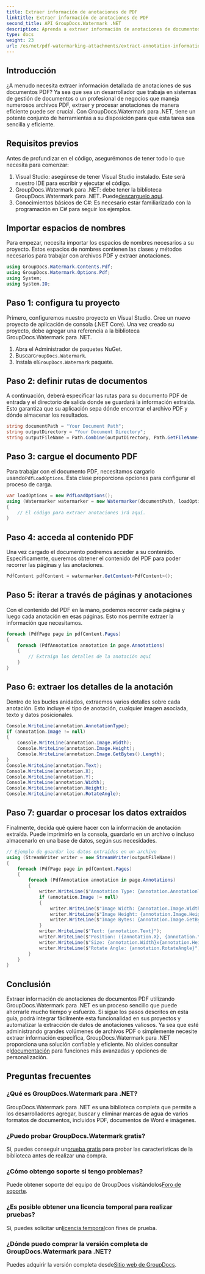 ```yaml
---
title: Extraer información de anotaciones de PDF
linktitle: Extraer información de anotaciones de PDF
second_title: API GroupDocs.Watermark .NET
description: Aprenda a extraer información de anotaciones de documentos PDF utilizando GroupDocs.Watermark para .NET en esta guía detallada paso a paso.
type: docs
weight: 23
url: /es/net/pdf-watermarking-attachments/extract-annotation-information-pdf/
---
```

## Introducción
¿A menudo necesita extraer información detallada de anotaciones de sus documentos PDF? Ya sea que sea un desarrollador que trabaja en sistemas de gestión de documentos o un profesional de negocios que maneja numerosos archivos PDF, extraer y procesar anotaciones de manera eficiente puede ser crucial. Con GroupDocs.Watermark para .NET, tiene un potente conjunto de herramientas a su disposición para que esta tarea sea sencilla y eficiente.
## Requisitos previos
Antes de profundizar en el código, asegurémonos de tener todo lo que necesita para comenzar:
1. Visual Studio: asegúrese de tener Visual Studio instalado. Este será nuestro IDE para escribir y ejecutar el código.
2.  GroupDocs.Watermark para .NET: debe tener la biblioteca GroupDocs.Watermark para .NET. Puede[descarguelo aqui](https://releases.groupdocs.com/Watermark/net/).
3. Conocimientos básicos de C#: Es necesario estar familiarizado con la programación en C# para seguir los ejemplos.
## Importar espacios de nombres
Para empezar, necesita importar los espacios de nombres necesarios a su proyecto. Estos espacios de nombres contienen las clases y métodos necesarios para trabajar con archivos PDF y extraer anotaciones.
```csharp
using GroupDocs.Watermark.Contents.Pdf;
using GroupDocs.Watermark.Options.Pdf;
using System;
using System.IO;
```
## Paso 1: configura tu proyecto
Primero, configuremos nuestro proyecto en Visual Studio. Cree un nuevo proyecto de aplicación de consola (.NET Core). Una vez creado su proyecto, debe agregar una referencia a la biblioteca GroupDocs.Watermark para .NET.
1. Abra el Administrador de paquetes NuGet.
2.  Buscar`GroupDocs.Watermark`.
3.  Instala el`GroupDocs.Watermark` paquete.
## Paso 2: definir rutas de documentos
A continuación, deberá especificar las rutas para su documento PDF de entrada y el directorio de salida donde se guardará la información extraída. Esto garantiza que su aplicación sepa dónde encontrar el archivo PDF y dónde almacenar los resultados.
```csharp
string documentPath = "Your Document Path";
string outputDirectory = "Your Document Directory";
string outputFileName = Path.Combine(outputDirectory, Path.GetFileName(documentPath));
```
## Paso 3: cargue el documento PDF
 Para trabajar con el documento PDF, necesitamos cargarlo usando`PdfLoadOptions`. Esta clase proporciona opciones para configurar el proceso de carga.
```csharp
var loadOptions = new PdfLoadOptions();
using (Watermarker watermarker = new Watermarker(documentPath, loadOptions))
{
    // El código para extraer anotaciones irá aquí.
}
```
## Paso 4: acceda al contenido PDF
Una vez cargado el documento podremos acceder a su contenido. Específicamente, queremos obtener el contenido del PDF para poder recorrer las páginas y las anotaciones.
```csharp
PdfContent pdfContent = watermarker.GetContent<PdfContent>();
```
## Paso 5: iterar a través de páginas y anotaciones
Con el contenido del PDF en la mano, podemos recorrer cada página y luego cada anotación en esas páginas. Esto nos permite extraer la información que necesitamos.
```csharp
foreach (PdfPage page in pdfContent.Pages)
{
    foreach (PdfAnnotation annotation in page.Annotations)
    {
        // Extraiga los detalles de la anotación aquí
    }
}
```
## Paso 6: extraer los detalles de la anotación
Dentro de los bucles anidados, extraemos varios detalles sobre cada anotación. Esto incluye el tipo de anotación, cualquier imagen asociada, texto y datos posicionales.
```csharp
Console.WriteLine(annotation.AnnotationType);
if (annotation.Image != null)
{
    Console.WriteLine(annotation.Image.Width);
    Console.WriteLine(annotation.Image.Height);
    Console.WriteLine(annotation.Image.GetBytes().Length);
}
Console.WriteLine(annotation.Text);
Console.WriteLine(annotation.X);
Console.WriteLine(annotation.Y);
Console.WriteLine(annotation.Width);
Console.WriteLine(annotation.Height);
Console.WriteLine(annotation.RotateAngle);
```
## Paso 7: guardar o procesar los datos extraídos
Finalmente, decida qué quiere hacer con la información de anotación extraída. Puede imprimirlo en la consola, guardarlo en un archivo o incluso almacenarlo en una base de datos, según sus necesidades.
```csharp
// Ejemplo de guardar los datos extraídos en un archivo
using (StreamWriter writer = new StreamWriter(outputFileName))
{
    foreach (PdfPage page in pdfContent.Pages)
    {
        foreach (PdfAnnotation annotation in page.Annotations)
        {
            writer.WriteLine($"Annotation Type: {annotation.AnnotationType}");
            if (annotation.Image != null)
            {
                writer.WriteLine($"Image Width: {annotation.Image.Width}");
                writer.WriteLine($"Image Height: {annotation.Image.Height}");
                writer.WriteLine($"Image Bytes: {annotation.Image.GetBytes().Length}");
            }
            writer.WriteLine($"Text: {annotation.Text}");
            writer.WriteLine($"Position: ({annotation.X}, {annotation.Y})");
            writer.WriteLine($"Size: {annotation.Width}x{annotation.Height}");
            writer.WriteLine($"Rotate Angle: {annotation.RotateAngle}");
        }
    }
}
```
## Conclusión
Extraer información de anotaciones de documentos PDF utilizando GroupDocs.Watermark para .NET es un proceso sencillo que puede ahorrarle mucho tiempo y esfuerzo. Si sigue los pasos descritos en esta guía, podrá integrar fácilmente esta funcionalidad en sus proyectos y automatizar la extracción de datos de anotaciones valiosos.
 Ya sea que esté administrando grandes volúmenes de archivos PDF o simplemente necesite extraer información específica, GroupDocs.Watermark para .NET proporciona una solución confiable y eficiente. No olvides consultar el[documentación](https://reference.groupdocs.com/Watermark/net/) para funciones más avanzadas y opciones de personalización.
## Preguntas frecuentes
### ¿Qué es GroupDocs.Watermark para .NET?
GroupDocs.Watermark para .NET es una biblioteca completa que permite a los desarrolladores agregar, buscar y eliminar marcas de agua de varios formatos de documentos, incluidos PDF, documentos de Word e imágenes.
### ¿Puedo probar GroupDocs.Watermark gratis?
 Sí, puedes conseguir un[prueba gratis](https://releases.groupdocs.com/) para probar las características de la biblioteca antes de realizar una compra.
### ¿Cómo obtengo soporte si tengo problemas?
 Puede obtener soporte del equipo de GroupDocs visitándolos[Foro de soporte](https://forum.groupdocs.com/c/watermark/19).
### ¿Es posible obtener una licencia temporal para realizar pruebas?
 Sí, puedes solicitar un[licencia temporal](https://purchase.groupdocs.com/temporary-license/)con fines de prueba.
### ¿Dónde puedo comprar la versión completa de GroupDocs.Watermark para .NET?
 Puedes adquirir la versión completa desde[Sitio web de GroupDocs](https://purchase.groupdocs.com/buy).
